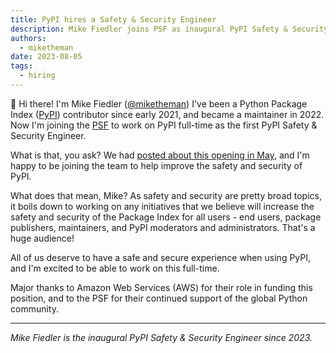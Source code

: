 ```yaml
---
title: PyPI hires a Safety & Security Engineer
description: Mike Fiedler joins PSF as inaugural PyPI Safety & Security Engineer
authors:
  - miketheman
date: 2023-08-05
tags:
  - hiring
---
```


👋 Hi there! I'm Mike Fiedler ([@miketheman](https://github.com/miketheman))
I've been a Python Package Index ([PyPI](https://pypi.org/)) contributor since early 2021, and became a maintainer in 2022.
Now I'm joining the [PSF](https://www.python.org/psf-landing/) to work on PyPI full-time as the first PyPI Safety & Security Engineer.

What is that, you ask?
We had [posted about this opening in May](2023-05-09-announcing-pypi-safety-and-security-engr-role.md),
and I'm happy to be joining the team to help improve the safety and security of PyPI.

What does that mean, Mike?
As safety and security are pretty broad topics, it boils down to working on any initiatives that we believe will increase the safety and security of the Package Index for all users - end users, package publishers, maintainers, and PyPI moderators and administrators. That's a huge audience!

All of us deserve to have a safe and secure experience when using PyPI, and I'm excited to be able to work on this full-time.

Major thanks to Amazon Web Services (AWS) for their role in funding this position, and to the PSF for their continued support of the global Python community.

---

_Mike Fiedler is the inaugural PyPI Safety & Security Engineer since 2023._
